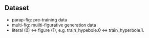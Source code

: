 ## Dataset
- parap-fig: pre-training data
- multi-fig: muilti-figurative generation data
- literal (0) <-> figure (1), e.g. train_hypebole.0 <-> train_hyperbole.1.

